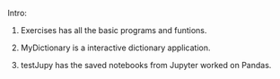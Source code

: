 Intro:

1. Exercises has all the basic programs and funtions. 

2. MyDictionary is a interactive dictionary application.

3. testJupy has the saved notebooks from Jupyter worked on Pandas.
